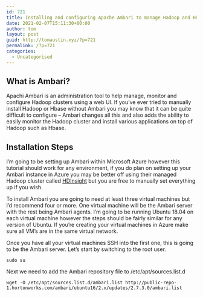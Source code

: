 ```yaml
---
id: 721
title: Installing and configuring Apache Ambari to manage Hadoop and HBase
date: 2021-02-07T15:11:30+00:00
author: tom
layout: post
guid: http://tomaustin.xyz/?p=721
permalink: /?p=721
categories:
  - Uncategorised
---
```

## What is Ambari?

Apachi Ambari is an administration tool to help manage, monitor and configure Hadoop clusters using a web UI. If you&#8217;ve ever tried to manually install Hadoop or Hbase without Ambari you may know that it can be quite difficult to configure &#8211; Ambari changes all this and also adds the ability to easily monitor the Hadoop cluster and install various applications on top of Hadoop such as Hbase.

## Installation Steps

I&#8217;m going to be setting up Ambari within Microsoft Azure however this tutorial should work for any environment, if you do plan on setting up your Ambari instance in Azure you may be better off using their managed Hadoop cluster called [HDInsight](https://docs.microsoft.com/en-us/azure/hdinsight/) but you are free to manually set everything up if you wish.

To install Ambari you are going to need at least three virtual machines but I&#8217;d recommend four or more. One virtual machine will be the Ambari server with the rest being Ambari agents. I&#8217;m going to be running Ubuntu 18.04 on each virtual machine however the steps should be fairly similar for any version of Ubuntu. If you&#8217;re creating your virtual machines in Azure make sure all VM&#8217;s are in the same virtual network.

Once you have all your virtual machines SSH into the first one, this is going to be the Ambari server. Let&#8217;s start by switching to the root user.

<pre class="wp-block-code"><code>sudo su</code></pre>

Next we need to add the Ambari repository file to /etc/apt/sources.list.d

<pre class="wp-block-code"><code>wget -O /etc/apt/sources.list.d/ambari.list http://public-repo-1.hortonworks.com/ambari/ubuntu16/2.x/updates/2.7.3.0/ambari.list</code></pre>